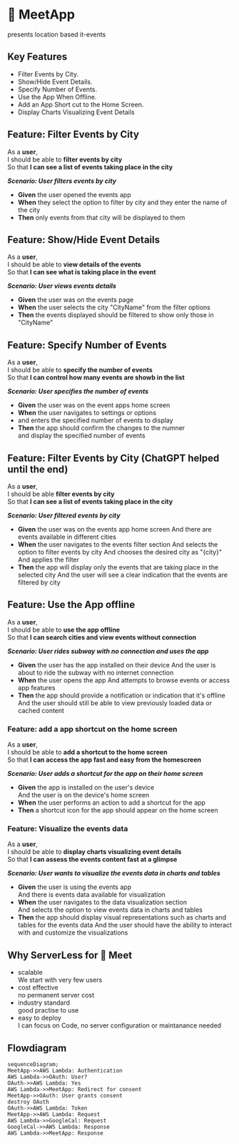# 🥩 MeetApp
presents location based it-events  
## Key Features

- Filter Events by City.
- Show/Hide Event Details.
- Specify Number of Events.
- Use the App When Offline.
- Add an App Short cut to the Home Screen.
- Display Charts Visualizing Event Details

## Feature: Filter Events by City

As a **user**,  
I should be able to **filter events by city**  
So that **I can see a list of events taking place in the city**

***Scenario: User filters events by city***

- **Given** the user opened the events app  
- **When** they select the option to filter by city and they enter the name of   the city  
- **Then** only events from that city will be displayed to them


## Feature: Show/Hide Event Details

As a **user**,  
I should be able to **view details of the events**  
So that **I can see what is taking place in the event**  

***Scenario: User views events details***

- **Given** the user was on the events page  
- **When** the user selects the city "CityName" from the filter options  
- **Then** the events displayed should be filtered to show only those in "CityName"  


## Feature: Specify Number of Events  

As a **user**,  
I should be able to **specify the number of events**  
So that **I can control how many events are showb in the list**  

***Scenario: User specifies the number of events***

- **Given** the user was on the event apps home screen  
- **When** the user navigates to settings or options  
- and enters the specified number of events to display  
- **Then** the app should confirm the changes to the numner  
and display the specified number of events


## Feature: Filter Events by City (ChatGPT helped until the end)

As a **user**,  
I should be able **filter events by city**  
So that **I can see a list of events taking place in the city**

***Scenario: User filtered events by city***

- **Given** the user was on the events app home screen
And there are events available in different cities
- **When** the user navigates to the events filter section
And selects the option to filter events by city
And chooses the desired city as "{city}"
And applies the filter
- **Then** the app will display only the events that are taking place in the selected city
And the user will see a clear indication that the events are filtered by city


## Feature: Use the App offline

As a **user**,  
I should be able to **use the app offline**  
So that **I can search cities and view events without connection**

***Scenario: User rides subway with no connection and uses the app***

- **Given** the user has the app installed on their device
And the user is about to ride the subway with no internet connection
- **When** the user opens the app
And attempts to browse events or access app features
- **Then** the app should provide a notification or indication that it's offline
And the user should still be able to view previously loaded data or cached content

### Feature: add a app shortcut on the home screen

As a **user**,  
I should be able to **add a shortcut to the home screen**  
So that **I can access the app fast and easy from the homescreen**  

***Scenario: User adds a shortcut for the app on their home screen***

- **Given** the app is installed on the user's device  
And the user is on the device's home screen  
- **When** the user performs an action to add a shortcut for the app  
- **Then** a shortcut icon for the app should appear on the home screen  

### Feature: Visualize the events data

As a **user**,  
I should be able to **display charts visualizing event details**  
So that **I can assess the events content fast at a glimpse**

***Scenario: User wants to visualize the events data in charts and tables***

- **Given** the user is using the events app  
And there is events data available for visualization  
- **When** the user navigates to the data visualization section  
And selects the option to view events data in charts and tables  
- **Then** the app should display visual representations such as charts and tables for the events data And the user should have the ability to interact with and customize the visualizations

## Why ServerLess for  🥩 Meet

- scalable  
We start with very few users
- cost effective  
no permanent server cost  
- industry standard  
good practise to use
- easy to deploy  
I can focus on Code, no server configuration or maintanance needed

## Flowdiagram

```mermaid
sequenceDiagram;
MeetApp->>AWS Lambda: Authentication
AWS Lambda->>OAuth: User?
OAuth->>AWS Lambda: Yes 
AWS Lambda->>MeetApp: Redirect for consent 
MeetApp->>OAuth: User grants consent
destroy OAuth 
OAuth->>AWS Lambda: Token
MeetApp->>AWS Lambda: Request
AWS Lambda->>GoogleCal: Request
GoogleCal->>AWS Lambda: Response
AWS Lambda->>MeetApp: Response
